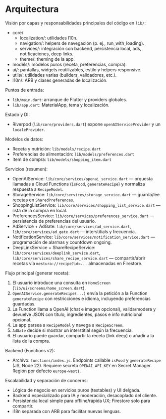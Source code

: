 # Arquitectura

Visión por capas y responsabilidades principales del código en `lib/`:

- core/
  - localization/: utilidades l10n.
  - navigation/: helpers de navegación (p. ej., run_with_loading).
  - services/: integración con backend, persistencia local, ads, notificaciones, deep links.
  - theme/: theming de la app.
- models/: modelos puros (receta, preferencias, compra).
- ui/: pantallas, widgets reutilizables, estilo y helpers responsive.
- utils/: utilidades varias (builders, validadores, etc.).
- l10n/: ARB y clases generadas de localización.

Puntos de entrada:

- `lib/main.dart`: arranque de Flutter y providers globales.
- `lib/app.dart`: MaterialApp, tema y localización.

Estado y DI:

- Riverpod (`lib/core/providers.dart`) expone `openAIServiceProvider` y un `localeProvider`.

Modelos de datos:

- Receta y nutrición: `lib/models/recipe.dart`
- Preferencias de alimentación: `lib/models/preferences.dart`
- Item de compra: `lib/models/shopping_item.dart`

Servicios (resumen):

- OpenAIService: `lib/core/services/openai_service.dart` — orquesta llamadas a Cloud Functions (`isFood`, `generateRecipe`) y normaliza respuesta a `RecipeModel`.
- StorageService: `lib/core/services/storage_service.dart` — guarda/lee recetas en `SharedPreferences`.
- ShoppingListService: `lib/core/services/shopping_list_service.dart` — lista de la compra en local.
- PreferencesService: `lib/core/services/preferences_service.dart` — persistencia de preferencias del usuario.
- AdService + AdGate: `lib/core/services/ad_service.dart`, `lib/core/services/ad_gate.dart` — interstitials y frecuencia.
- NotificationService: `lib/core/services/notification_service.dart` — programación de alarmas y countdown ongoing.
- DeepLinkService + ShareRecipeService: `lib/core/services/deeplink_service.dart`, `lib/core/services/share_recipe_service.dart` — compartir/abrir recetas vía `mestura://recipe?id=...` almacenadas en Firestore.

Flujo principal (generar receta):

1) El usuario introduce una consulta en `HomeScreen` (`lib/ui/screens/home_screen.dart`).
2) `OpenAIService.generateRecipe(...)` envía la petición a la Function `generateRecipe` con restricciones e idioma, incluyendo preferencias guardadas.
3) La Function llama a OpenAI (chat e imagen opcional), valida/modera y devuelve JSON con título, ingredientes, pasos e info nutricional opcional.
4) La app parsea a `RecipeModel` y navega a `RecipeScreen`.
5) `AdGate` decide si mostrar un interstitial según la frecuencia.
6) El usuario puede guardar, compartir la receta (link deep) o añadir a la lista de la compra.

Backend (Functions v2):

- Archivo: `functions/index.js`. Endpoints callable `isFood` y `generateRecipe` (JS, Node 22). Requiere secreto `OPENAI_API_KEY` en Secret Manager. Región por defecto `europe-west1`.

Escalabilidad y separación de concerns:

- Lógica de negocio en servicios puros (testables) y UI delgada.
- Backend especializado para IA y moderación, desacoplado del cliente.
- Persistencia local simple para offline/rápida UX; Firestore solo para compartir.
- i18n separada con ARB para facilitar nuevas lenguas.

